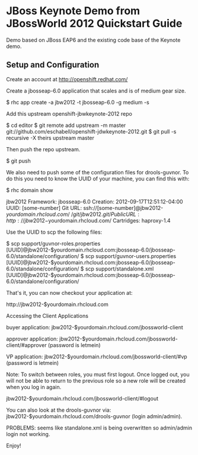 JBoss Keynote Demo from JBossWorld 2012 Quickstart Guide
========================================================

Demo based on JBoss EAP6 and the existing code base of the Keynote demo.

Setup and Configuration
-----------------------
Create an account at http://openshift.redhat.com/

Create a jbosseap-6.0 application that scales and is of medium gear size.

$ rhc app create -a jbw2012 -t jbosseap-6.0 -g medium -s

Add this upstream openshift-jbwkeynote-2012 repo

$ cd editor
$ git remote add upstream -m master git://github.com/eschabell/openshift-jdwkeynote-2012.git
$ git pull -s recursive -X theirs upstream master

Then push the repo upstream.

$ git push

We also need to push some of the configuration files for drools-guvnor. To do this you need to know the UUID of your machine, you
can find this with:

$ rhc domain show

jbw2012
    Framework: jbosseap-6.0
     Creation: 2012-09-17T12:51:12-04:00
         UUID: [some-number]
      Git URL: ssh://[some-number]@jbw2012-$yourdomain.rhcloud.com/~/git/jbw2012.git/
   Public URL: http://jbw2012-$yourdomain.rhcloud.com/
   Cartridges:
       haproxy-1.4

Use the UUID to scp the following files:

$ scp support/guvnor-roles.properties [UUID]@jbw2012-$yourdomain.rhcloud.com:jbosseap-6.0/jbosseap-6.0/standalone/configuration/
$ scp support/guvnor-users.properties [UUID]@jbw2012-$yourdomain.rhcloud.com:jbosseap-6.0/jbosseap-6.0/standalone/configuration/
$ scp support/standalone.xml [UUID]@jbw2012-$yourdomain.rhcloud.com:jbosseap-6.0/jbosseap-6.0/standalone/configuration/

That's it, you can now checkout your application at:

http://jbw2012-$yourdomain.rhcloud.com

Accessing the Client Applications

buyer application: jbw2012-$yourdomain.rhcloud.com/jbossworld-client

approver application: jbw2012-$yourdomain.rhcloud.com/jbossworld-client/#approver  (password is letmein)

VP application: jbw2012-$yourdomain.rhcloud.com/jbossworld-client/#vp    (password is letmein)

Note: To switch between roles, you must first logout. Once logged out, you will not be able to return to the previous role so a new
role will be created when you log in again.  

jbw2012-$yourdomain.rhcloud.com/jbossworld-client/#logout

You can also look at the drools-guvnor via: jbw2012-$yourdomain.rhcloud.com/drools-guvnor (login admin/admin).

PROBLEMS: seems like standalone.xml is being overwritten so admin/admin login not working.

Enjoy!


